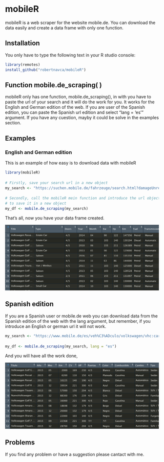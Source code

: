 
<!-- README.md is generated from README.Rmd. Please edit that file -->

# mobileR

<!-- badges: start -->

<!-- badges: end -->

mobileR is a web scraper for the website mobile.de. You can download the
data easily and create a data frame with only one function.

## Installation

You only have to type the following text in your R studio console:

``` r
library(remotes)
install_github("robertnavca/mobileR")
```

## Function mobile.de\_scraping( )

mobileR only has one function, mobile.de\_scraping(), in with you have
to paste the url of your search and it will do the work for you. It
works for the English and German edition of the web. If you are user of
the Spanish edition, you can paste the Spanish url edition and select
“lang = ‘es’” argument. If you have any cuestion, mayby it could be
solve in the examples section.

## Examples

### English and German edition

This is an example of how easy is to download data with mobileR

``` r
library(mobileR)

# Firstly, save your search url in a new object
my_search <- "https://suchen.mobile.de/fahrzeuge/search.html?damageUnrepaired=NO_DAMAGE_UNREPAIRED&isSearchRequest=true&makeModelVariant1.makeId=25200&maxMileage=150000&maxPowerAsArray=KW&maxPrice=11000&minMileage=125000&minPowerAsArray=KW&minPrice=10000&scopeId=C&sfmr=false"

# Secondly, call the mobileR mein function and introduce the url object. Remember
# to save it in a new object
my_df <- mobile.de_scraping(my_search)
```

That’s all, now you have your data frame created.

![Our data frame](example_img.png)

## Spanish edition

If you are a Spanish user or mobile.de web you can download data from
the Spanish edition of the web with the lang argument, but remember, if
you introduce an English or german url it will not work.

``` r
my_search <- "https://www.mobile.de/es/veh%C3%ADculo/volkswagen/vhc:car,srt:mileage,sro:asc,ms1:25200__,frn:2015,frx:2015,prn:25000,prx:27500,ful:other!lpg!diesel!petrol!ethanol!hydrogenium!electricity,dmg:false"

my_df <- mobile.de_scraping(my_search, lang = "es")
```

And you will have all the work done,

![Our data frame](example_img_es.png)

## Problems

If you find any problem or have a suggestion please cantact with me.
